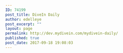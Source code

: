 ```yaml
---
ID: 74199
post_title: DiveIn Daily
author: edelleye
post_excerpt: ""
layout: page
permalink: http://dev.mydivein.com/mydivein-daily/
published: true
post_date: 2017-09-18 19:08:03
---
```

<!--themify_builder_static--><p><br /> </p><!--/themify_builder_static-->